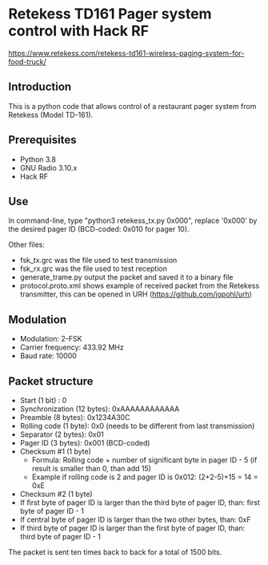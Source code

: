 # Retekess TD161 Pager system control with Hack RF
https://www.retekess.com/retekess-td161-wireless-paging-system-for-food-truck/

## Introduction

This is a python code that allows control of a restaurant pager system from Retekess (Model TD-161).

## Prerequisites
 - Python 3.8
 - GNU Radio 3.10.x
 - Hack RF

## Use
In command-line, type "python3 retekess_tx.py 0x000", replace '0x000' by the desired pager ID (BCD-coded: 0x010 for pager 10).

Other files:
 - fsk_tx.grc was the file used to test transmission
 - fsk_rx.grc was the file used to test reception
 - generate_trame.py output the packet and saved it to a binary file
 - protocol.proto.xml shows example of received packet from the Retekess transmitter, this can be opened in URH (https://github.com/jopohl/urh)

## Modulation
 - Modulation: 2-FSK
 - Carrier frequency: 433.92 MHz
 - Baud rate: 10000

## Packet structure
 - Start (1 bit) : 0
 - Synchronization (12 bytes): 0xAAAAAAAAAAAA
 - Preamble (8 bytes): 0x1234A30C
 - Rolling code (1 byte): 0x0 (needs to be different from last transmission) 
 - Separator (2 bytes): 0x01
 - Pager ID (3 bytes): 0x001 (BCD-coded)
 - Checksum #1 (1 byte)
   - Formula: Rolling code + number of significant byte in pager ID - 5 (if result is smaller than 0, than add 15)
   - Example if rolling code is 2 and pager ID is 0x012: (2+2-5)+15 = 14 = 0xE
  - Checksum #2 (1 byte)
   - If first byte of pager ID is larger than the third byte of pager ID, than: first byte of pager ID - 1
   - If central byte of pager ID is larger than the two other bytes, than: 0xF
   - If third byte of pager ID is larger than the first byte of pager ID, than: third byte of pager ID - 1
   
   The packet is sent ten times back to back for a total of 1500 bits.
